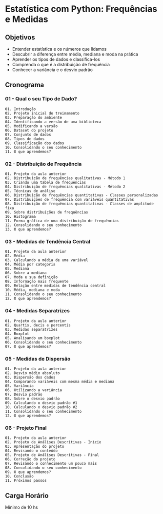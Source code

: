 # Estatística com Python: Frequências e Medidas

## Objetivos
- Entender estatística e os números que lidamos
- Descubrir a diferença entre média, mediana e moda na prática
- Aprender os tipos de dados e classifica-los
- Comprenda o que é a distribuição de frequência
- Conhecer a variância e o desvio padrão

## Cronograma

### 01 - Qual o seu Tipo de Dado?
    01. Introdução
    02. Projeto inicial do treinamento
    03. Preparação do ambiente
    04. Identificando a versão de uma biblioteca
    05. Modificando a versão
    06. Dataset do projeto
    07. Conjunto de dados
    08. Tipos de dados
    09. Classificação dos dados
    10. Consolidando o seu conhecimento
    11. O que aprendemos?

### 02 - Distribuição de Frequência
    01. Projeto da aula anterior
    02. Distribuição de frequências qualitativas - Método 1
    03. Criando uma tabela de frequências
    04. Distribuição de frequências qualitativas - Método 2
    05. Técnicas de análise
    06. Distribuição de frequências quantitativas - Classes personalizadas
    07. Distribuições de frequência com variáveis quantitativas
    08. Distribuição de frequências quantitativas - Classes de amplitude fixa
    09. Sobre distribuições de frequências
    10. Histograma
    11. Forma gráfica de uma distribuição de frequências
    12. Consolidando o seu conhecimento
    13. O que aprendemos?

### 03 - Medidas de Tendência Central
    01. Projeto da aula anterior
    02. Média
    03. Calculando a média de uma variável
    04. Média por categoria
    05. Mediana
    06. Sobre a mediana
    07. Moda e sua definição
    08. Informação mais frequente
    09. Relação entre medidas de tendência central
    10. Média, mediana e moda
    11. Consolidando o seu conhecimento
    12. O que aprendemos?

### 04 - Medidas Separatrizes
    01. Projeto da aula anterior
    02. Quartis, decis e percentis
    03. Medidas separatrizes
    04. Boxplot
    05. Analisando um boxplot
    06. Consolidando o seu conhecimento
    07. O que aprendemos?

### 05 - Medidas de Dispersão
    01. Projeto da aula anterior
    02. Desvio médio absoluto
    03. Dispersão dos dados
    04. Comparando variáveis com mesma média e mediana
    05. Variância
    06. Utilizando a variância
    07. Desvio padrão
    08. Sobre o desvio padrão
    09. Calculando o desvio padrão #1
    10. Calculando o desvio padrão #2
    11. Consolidando o seu conhecimento
    12. O que aprendemos?

### 06 - Projeto Final
    01. Projeto da aula anterior
    02. Projeto de Análises Descritivas - Início
    03. Apresentação do projeto
    04. Revisando o conteúdo
    05. Projeto de Análises Descritivas - Final
    06. Correção do projeto
    07. Revisando o conhecimento um pouco mais
    08. Consolidando o seu conhecimento
    09. O que aprendemos?
    10. Conclusão
    11. Próximos passos

## Carga Horário

Mínimo de 10 hs
